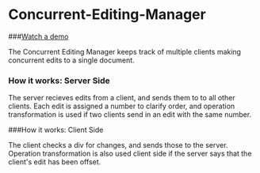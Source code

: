 # Concurrent-Editing-Manager

###[Watch a demo](https://www.youtube.com/watch?v=k2a6rzk2SvM)

The Concurrent Editing Manager keeps track of multiple clients making concurrent edits to a single document.

### How it works: Server Side

The server recieves edits from a client, and sends them to to all other clients. Each edit is assigned a number to clarify order, and operation transformation is used if two clients send in an edit with the same number. 

###How it works: Client Side

The client checks a div for changes, and sends those to the server. Operation transformation is also used client side if the server says that the client's edit has been offset.

